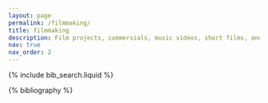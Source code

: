 ```yaml
---
layout: page
permalink: /filmmaking/
title: filmmaking
description: Film projects, commersials, music videos, short films, and other creative works.
nav: true
nav_order: 2
---
```


<!-- _pages/publications.md -->

<!-- Bibsearch Feature -->

{% include bib_search.liquid %}

<div class="publications">

{% bibliography %}

</div>

